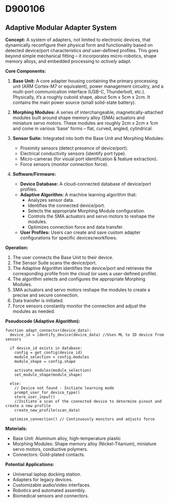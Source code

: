 # D900106

## Adaptive Modular Adapter System

**Concept:** A system of adapters, not limited to electronic devices, that dynamically reconfigure their physical form and functionality based on detected device/port characteristics *and* user-defined profiles. This goes beyond simple mechanical fitting – it incorporates micro-robotics, shape memory alloys, and embedded processing to *actively* adapt.

**Core Components:**

1.  **Base Unit:** A core adapter housing containing the primary processing unit (ARM Cortex-M7 or equivalent), power management circuitry, and a multi-port communication interface (USB-C, Thunderbolt, etc.). Physically, it’s a roughly cuboid shape, about 5cm x 5cm x 2cm. It contains the main power source (small solid-state battery).

2.  **Morphing Modules:** A series of interchangeable, magnetically-attached modules built around shape memory alloy (SMA) actuators and miniature servo motors. These modules are roughly 2cm x 2cm x 1cm and come in various 'base' forms – flat, curved, angled, cylindrical.

3.  **Sensor Suite:** Integrated into both the Base Unit and Morphing Modules:
    *   Proximity sensors (detect presence of device/port).
    *   Electrical conductivity sensors (identify port type).
    *   Micro-cameras (for visual port identification & feature extraction).
    *   Force sensors (monitor connection force).

4.  **Software/Firmware:**
    *   **Device Database:** A cloud-connected database of device/port profiles.
    *   **Adaptive Algorithm:** A machine learning algorithm that:
        *   Analyzes sensor data.
        *   Identifies the connected device/port.
        *   Selects the appropriate Morphing Module configuration.
        *   Controls the SMA actuators and servo motors to reshape the modules.
        *   Optimizes connection force and data transfer.
    *   **User Profiles:**  Users can create and save custom adapter configurations for specific devices/workflows.

**Operation:**

1.  The user connects the Base Unit to their device.
2.  The Sensor Suite scans the device/port.
3.  The Adaptive Algorithm identifies the device/port and retrieves the corresponding profile from the cloud (or uses a user-defined profile).
4.  The algorithm selects and configures the appropriate Morphing Modules.
5.  SMA actuators and servo motors reshape the modules to create a precise and secure connection.
6.  Data transfer is initiated.
7.  Force sensors constantly monitor the connection and adjust the modules as needed.

**Pseudocode (Adaptive Algorithm):**

```
function adapt_connector(device_data):
  device_id = identify_device(device_data) //Uses ML to ID device from sensors

  if device_id exists in database:
    config = get_config(device_id)
    module_selection = config.modules
    module_shape = config.shape

    activate_modules(module_selection)
    set_module_shape(module_shape)

  else:
    // Device not found - Initiate learning mode
    prompt_user_for_device_type()
    store_user_input()
    //Initiate a scan of the connected device to determine pinout and create a new profile
    create_new_profile(scan_data)

  optimize_connection() // Continuously monitors and adjusts force
```

**Materials:**

*   Base Unit: Aluminum alloy, high-temperature plastic
*   Morphing Modules: Shape memory alloy (Nickel-Titanium), miniature servo motors, conductive polymers.
*   Connectors: Gold-plated contacts.

**Potential Applications:**

*   Universal laptop docking station.
*   Adapters for legacy devices.
*   Customizable audio/video interfaces.
*   Robotics and automated assembly.
*   Biomedical sensors and connectors.